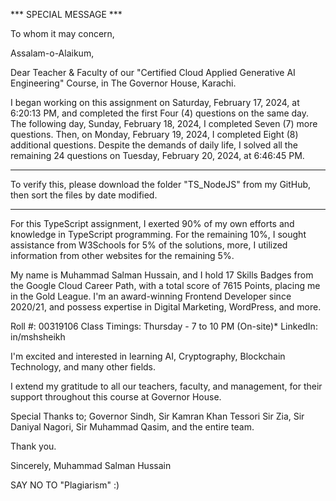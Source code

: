 *** SPECIAL MESSAGE ***

To whom it may concern,

Assalam-o-Alaikum,

Dear Teacher & Faculty of our "Certified Cloud Applied Generative AI Engineering" Course,
in The Governor House, Karachi.

I began working on this assignment on Saturday, February 17, 2024, at 6:20:13 PM,
and completed the first Four (4) questions on the same day.
The following day, Sunday, February 18, 2024, I completed Seven (7) more questions.
Then, on Monday, February 19, 2024, I completed Eight (8) additional questions.
Despite the demands of daily life,
I solved all the remaining 24 questions on Tuesday, February 20, 2024, at 6:46:45 PM.

________________________________________________________________________________________________
To verify this,
please download the folder "TS_NodeJS" from my GitHub, then sort the files by date modified.
________________________________________________________________________________________________

For this TypeScript assignment,
I exerted 90% of my own efforts and knowledge in TypeScript programming.
For the remaining 10%,
I sought assistance from W3Schools for 5% of the solutions,
more, I utilized information from other websites for the remaining 5%.

My name is Muhammad Salman Hussain,
and I hold 17 Skills Badges from the Google Cloud Career Path,
with a total score of 7615 Points, placing me in the Gold League.
I'm an award-winning Frontend Developer since 2020/21,
and possess expertise in Digital Marketing, WordPress, and more.

Roll #: 00319106
Class Timings: Thursday - 7 to 10 PM (On-site)*
LinkedIn: in/mshsheikh

I'm excited and interested in learning AI, Cryptography, Blockchain Technology, and many other fields.

I extend my gratitude to all our teachers, faculty, and management,
for their support throughout this course at Governor House.

Special Thanks to;
Governor Sindh, Sir Kamran Khan Tessori
Sir Zia, Sir Daniyal Nagori, Sir Muhammad Qasim, and the entire team.

Thank you.

Sincerely,
Muhammad Salman Hussain

SAY NO TO "Plagiarism" :)
